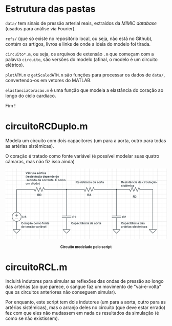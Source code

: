 # Estrutura das pastas

``data/`` tem sinais de pressão arterial reais, extraídos da *MIMIC database* (usados para análise via Fourier).

``refs/`` (que só existe no repositório local, ou seja, não está no Github), contém os artigos, livros e links de onde a ideia do modelo foi tirada.

``circuito*.m``, ou seja, os arquivos de extensão ``.m`` que começam com a palavra ``circuito``, são versões do modelo (afinal, o modelo é um circuito elétrico).

``plotATM.m`` e ``getScaledATM.m`` são funções para processar os dados de ``data/``, convertendo-os em vetores do MATLAB.

``elastanciaCoracao.m`` é uma função que modela a elastância do coração ao longo do ciclo cardíaco.

Fim !

# circuitoRCDuplo.m

Modela um circuito com dois capacitores (um para a aorta, outro para todas as artérias sistêmicas). 

O coração é tratado como fonte variável (é possível modelar suas quatro câmaras, mas não fiz isso ainda)

![imagem do circuito elétrico modelado por circuitoRCDuplo.m](./circuitoRCDuplo.png)

<p style="font-size:0.8em; font-weight:bold; text-align:center">Circuito modelado pelo script</p>

# circuitoRCL.m

Incluirá indutores para simular as reflexões das ondas de pressão ao longo das artérias (ao que parece, o sangue faz um movimento de "vai-e-volta" que os circuitos anteriores não conseguem simular).

Por enquanto, este script tem dois indutores (um para a aorta, outro para as artérias sistêmicas), mas o arranjo deles no circuito (que deve estar errado) fez com que eles não mudassem em nada os resultados da simulação (é como se não existissem).